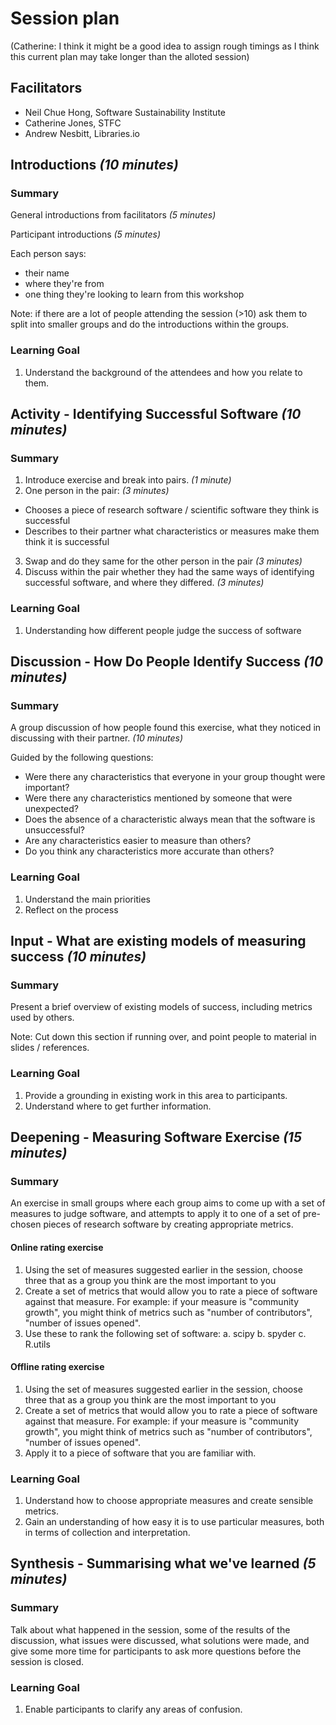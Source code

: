 
# Session plan

(Catherine: I think it might be a good idea to assign rough timings as I think this current plan may take longer than the alloted session)

## Facilitators

* Neil Chue Hong, Software Sustainability Institute
* Catherine Jones, STFC
* Andrew Nesbitt, Libraries.io

## Introductions *(10 minutes)*

### Summary

General introductions from facilitators *(5 minutes)*

Participant introductions *(5 minutes)*

Each person says:
* their name
* where they're from
* one thing they're looking to learn from this workshop

Note: if there are a lot of people attending the session (>10) ask them to split 
into smaller groups and do the introductions within the groups.

### Learning Goal

1. Understand the background of the attendees and how you relate to them.


## Activity - Identifying Successful Software *(10 minutes)*

### Summary

1. Introduce exercise and break into pairs. *(1 minute)*
2. One person in the pair: *(3 minutes)*
  * Chooses a piece of research software / scientific software they think is successful
  * Describes to their partner what characteristics or measures make them think it is successful
3. Swap and do they same for the other person in the pair *(3 minutes)*
4. Discuss within the pair whether they had the same ways of identifying successful software, and where they differed. *(3 minutes)*

### Learning Goal

1. Understanding how different people judge the success of software

## Discussion - How Do People Identify Success *(10 minutes)*

### Summary

A group discussion of how people found this exercise, what they noticed in discussing with their partner. *(10 minutes)*

Guided by the following questions:
* Were there any characteristics that everyone in your group thought were important?
* Were there any characteristics mentioned by someone that were unexpected?
* Does the absence of a characteristic always mean that the software is unsuccessful?
* Are any characteristics easier to measure than others?
* Do you think any characteristics more accurate than others?

### Learning Goal

1. Understand the main priorities
2. Reflect on the process 


## Input - What are existing models of measuring success *(10 minutes)*

### Summary

Present a brief overview of existing models of success, including metrics used by others.

Note: Cut down this section if running over, and point people to material in slides / references.

### Learning Goal

1. Provide a grounding in existing work in this area to participants.
2. Understand where to get further information.

## Deepening - Measuring Software Exercise *(15 minutes)*

### Summary

An exercise in small groups where each group aims to come up with a set of measures to judge software, 
and attempts to apply it to one of a set of pre-chosen pieces of research software by creating appropriate metrics.

#### Online rating exercise ####

1. Using the set of measures suggested earlier in the session, choose three that as a group you think are the most important to you
2. Create a set of metrics that would allow you to rate a piece of software against that measure. For example: if your measure is "community growth", you might think of metrics such as "number of contributors", "number of issues opened".
3. Use these to rank the following set of software:
  a. scipy
  b. spyder
  c. R.utils
  
  
#### Offline rating exercise ####

1. Using the set of measures suggested earlier in the session, choose three that as a group you think are the most important to you
2. Create a set of metrics that would allow you to rate a piece of software against that measure. For example: if your measure is "community growth", you might think of metrics such as "number of contributors", "number of issues opened".
3. Apply it to a piece of software that you are familiar with.

### Learning Goal

1. Understand how to choose appropriate measures and create sensible metrics.
2. Gain an understanding of how easy it is to use particular measures, both in terms of collection and interpretation.

## Synthesis - Summarising what we've learned *(5 minutes)*

### Summary

Talk about what happened in the session, some of the results of the discussion, what issues were discussed, 
what solutions were made, and give some more time for participants to ask more questions before the session is closed.

### Learning Goal

1. Enable participants to clarify any areas of confusion.

